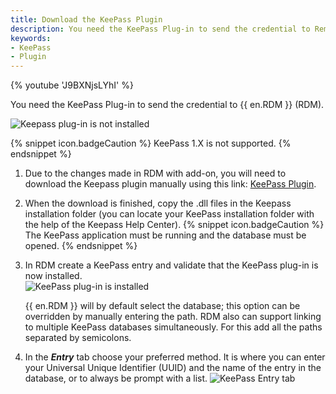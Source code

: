 ```yaml
---
title: Download the KeePass Plugin
description: You need the KeePass Plug-in to send the credential to Remote Desktop Manager.
keywords:
- KeePass
- Plugin
---
```

{% youtube 'J9BXNjsLYhI' %}

You need the KeePass Plug-in to send the credential to {{ en.RDM }} (RDM).

![Keepass plug-in is not installed](/img/en/kb/KB4021.png) 

{% snippet icon.badgeCaution %}
KeePass 1.X is not supported.
{% endsnippet %}
 
1. Due to the changes made in RDM with add-on, you will need to download the Keepass plugin manually using this link: [KeePass Plugin](https://devolutions.net/download/Devolutions.RemoteDesktopManager.KeePassPlugin.2.1.2.0.zip).
1. When the download is finished, copy the .dll files in the Keepass installation folder (you can locate your KeePass installation folder with the help of the Keepass Help Center). 
{% snippet icon.badgeCaution %} 
The KeePass application must be running and the database must be opened. 
{% endsnippet %}
 
3. In RDM create a KeePass entry and validate that the KeePass plug-in is now installed.  
   ![KeePass plug-in is installed](/img/en/kb/KB4022.png) 

   {{ en.RDM }} will by default select the database; this option can be overridden by manually entering the path. RDM also can support linking to multiple KeePass databases simultaneously. For this add all the paths separated by semicolons. 

4. In the ***Entry*** tab choose your preferred method. It is where you can enter your Universal Unique Identifier (UUID) and the name of the entry in the database, or to always be prompt with a list. 
![KeePass Entry tab](/img/en/kb/KB4023.png) 

